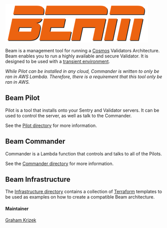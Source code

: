 ![beam-logo.png](beam-logo.png)

Beam is a management tool for running a [Cosmos](https://cosmos.network) Validators Architecture. Beam enables you to run a highly available and secure Validator. It is designed to be used with a [transient environment](commander/README.md#transient).

_While Pilot can be installed in any cloud, Commander is written to only be ran in AWS Lambda. Therefore, there is a requirement that this tool only be ran in AWS._

## Beam Pilot

Pilot is a tool that installs onto your Sentry and Validator servers. It can be used to control the server, as well as talk to the Commander.

See the [Pilot directory](./pilot) for more information.

## Beam Commander

Commander is a Lambda function that controls and talks to all of the Pilots.

See the [Commander directory](./commander) for more information.

## Beam Infrastructure

The [Infrastructure directory](./infrastructure) contains a collection of [Terraform](https://terraform.io) templates to be used as examples on how to create a compatible Beam architecture.


#### Maintainer

[Graham Krizek](https://github.com/gkrizek)